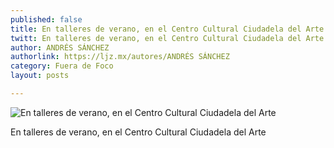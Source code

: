 ```yaml
---
published: false
title: En talleres de verano, en el Centro Cultural Ciudadela del Arte
twitt: En talleres de verano, en el Centro Cultural Ciudadela del Arte
author: ANDRÉS SÁNCHEZ
authorlink: https://ljz.mx/autores/ANDRÉS SÁNCHEZ
category: Fuera de Foco
layout: posts

---
```


![En talleres de verano, en el Centro Cultural Ciudadela del Arte](http://i.imgur.com/I7cD4R3m.jpg)

En talleres de verano, en el Centro Cultural Ciudadela del Arte
